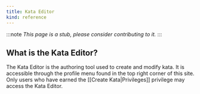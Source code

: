 ```yaml
---
title: Kata Editor
kind: reference
---
```


:::note
*This page is a stub, please consider contributing to it.*
:::

## What is the Kata Editor?

The Kata Editor is the authoring tool used to create and modify kata. It is accessible through the profile menu found in the top right corner of this site. Only users who have earned the [[Create Kata|Privileges]] privilege may access the Kata Editor.
